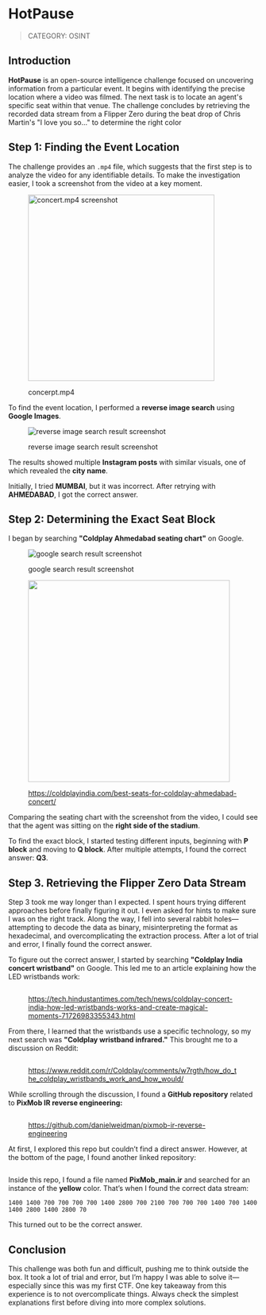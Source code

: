 
# HotPause

> CATEGORY: OSINT 

## Introduction

**HotPause** is an open-source intelligence challenge focused on uncovering information from a particular event. It begins with identifying the precise location where a video was filmed. The next task is to locate an agent's specific seat within that venue. The challenge concludes by retrieving the recorded data stream from a Flipper Zero during the beat drop of Chris Martin's "I love you so..." to determine the right color

## Step 1: Finding the Event Location

The challenge provides an `.mp4` file, which suggests that the first step is to analyze the video for any identifiable details. To make the investigation easier, I took a screenshot from the video at a key moment.

<figure><img src="https://3066381948-files.gitbook.io/~/files/v0/b/gitbook-x-prod.appspot.com/o/spaces%2F1v4zpYg12djm83qExa3x%2Fuploads%2FHcTp5aiZchj75kr5jckz%2Fimage.png?alt=media&#x26;token=a6a9de65-0ab5-48fd-902a-e1a786f15c1a" alt="concert.mp4 screenshot" width="375"><figcaption><p>concerpt.mp4</p></figcaption></figure>

To find the event location, I performed a **reverse image search** using **Google Images**.

<figure><img src="https://3066381948-files.gitbook.io/~/files/v0/b/gitbook-x-prod.appspot.com/o/spaces%2F1v4zpYg12djm83qExa3x%2Fuploads%2FCotWMr5noDMzd6Y1qwPh%2Fimage.png?alt=media&#x26;token=ce3dcca9-5394-4129-ab1e-63b1814d0206" alt="reverse image search result screenshot"><figcaption><p>reverse image search result screenshot</p></figcaption></figure>

The results showed multiple **Instagram posts** with similar visuals, one of which revealed the **city name**.

Initially, I tried **MUMBAI**, but it was incorrect. After retrying with **AHMEDABAD**, I got the correct answer.

## Step 2:  Determining the Exact Seat Block

I began by searching **"Coldplay Ahmedabad seating chart"** on Google.

<figure><img src="https://3066381948-files.gitbook.io/~/files/v0/b/gitbook-x-prod.appspot.com/o/spaces%2F1v4zpYg12djm83qExa3x%2Fuploads%2FK7VxA0Xz3UQB14c9MAXU%2Fimage.png?alt=media&#x26;token=e7a4eaa3-80be-4155-870b-1aedb431debd" alt="google search result screenshot"><figcaption><p>google search result screenshot</p></figcaption></figure>

<figure><img src="https://3066381948-files.gitbook.io/~/files/v0/b/gitbook-x-prod.appspot.com/o/spaces%2F1v4zpYg12djm83qExa3x%2Fuploads%2FtQavbC1TCCQDy55uhMEh%2Fimage.png?alt=media&#x26;token=4c09518b-4ded-4916-a502-c19c52b76b07" alt="" width="406"><figcaption><p><a href="https://coldplayindia.com/best-seats-for-coldplay-ahmedabad-concert/">https://coldplayindia.com/best-seats-for-coldplay-ahmedabad-concert/</a></p></figcaption></figure>



Comparing the seating chart with the screenshot from the video, I could see that the agent was sitting on the **right side of the stadium**.

To find the exact block, I started testing different inputs, beginning with **P block** and moving to **Q block**. After multiple attempts, I found the correct answer: **Q3**.

## Step 3. Retrieving the Flipper Zero Data Stream

Step 3 took me way longer than I expected. I spent hours trying different approaches before finally figuring it out. I even asked for hints to make sure I was on the right track. Along the way, I fell into several rabbit holes—attempting to decode the data as binary, misinterpreting the format as hexadecimal, and overcomplicating the extraction process. After a lot of trial and error, I finally found the correct answer.

To figure out the correct answer, I started by searching **"Coldplay India concert wristband"** on Google. This led me to an article explaining how the LED wristbands work:

<figure><img src="https://3066381948-files.gitbook.io/~/files/v0/b/gitbook-x-prod.appspot.com/o/spaces%2F1v4zpYg12djm83qExa3x%2Fuploads%2FZAZA4iW6vxB6yuEZUE44%2Fimage.png?alt=media&#x26;token=0fd6fac1-a965-4088-85c5-fce0d35f72c7" alt=""><figcaption><p><a href="https://tech.hindustantimes.com/tech/news/coldplay-concert-india-how-led-wristbands-works-and-create-magical-moments-71726983355343.html">https://tech.hindustantimes.com/tech/news/coldplay-concert-india-how-led-wristbands-works-and-create-magical-moments-71726983355343.html</a></p></figcaption></figure>

From there, I learned that the wristbands use a specific technology, so my next search was **"Coldplay wristband infrared."** This brought me to a discussion on Reddit:

<figure><img src="https://3066381948-files.gitbook.io/~/files/v0/b/gitbook-x-prod.appspot.com/o/spaces%2F1v4zpYg12djm83qExa3x%2Fuploads%2FsXyh0B5jVQYbV2jKPTRK%2Fimage.png?alt=media&#x26;token=57aec920-5e99-4ec9-b3e9-15f7ccc89625" alt=""><figcaption><p><a href="https://www.reddit.com/r/Coldplay/comments/w7rgth/how_do_the_coldplay_wristbands_work_and_how_would/">https://www.reddit.com/r/Coldplay/comments/w7rgth/how_do_the_coldplay_wristbands_work_and_how_would/</a></p></figcaption></figure>

While scrolling through the discussion, I found a **GitHub repository** related to **PixMob IR reverse engineering:**

<figure><img src="https://3066381948-files.gitbook.io/~/files/v0/b/gitbook-x-prod.appspot.com/o/spaces%2F1v4zpYg12djm83qExa3x%2Fuploads%2FhQDA9R1DezqfVhNkeg21%2Fimage.png?alt=media&#x26;token=db04a996-606a-49ca-9281-0c10eadccf84" alt=""><figcaption><p><a href="https://github.com/danielweidman/pixmob-ir-reverse-engineering">https://github.com/danielweidman/pixmob-ir-reverse-engineering</a></p></figcaption></figure>

At first, I explored this repo but couldn’t find a direct answer. However, at the bottom of the page, I found another linked repository:

<figure><img src="https://3066381948-files.gitbook.io/~/files/v0/b/gitbook-x-prod.appspot.com/o/spaces%2F1v4zpYg12djm83qExa3x%2Fuploads%2Fr09bj7NxcFBLVSbCpsU4%2Fimage.png?alt=media&#x26;token=029856fe-22d4-4d47-aa70-91dd2cfeeda9" alt=""><figcaption></figcaption></figure>

Inside this repo, I found a file named **PixMob\_main.ir** and searched for an instance of the **yellow** color. That’s when I found the correct data stream:

```
1400 1400 700 700 700 700 1400 2800 700 2100 700 700 700 1400 700 1400 1400 2800 1400 2800 70
```

This turned out to be the correct answer.

## Conclusion

This challenge was both fun and difficult, pushing me to think outside the box. It took a lot of trial and error, but I’m happy I was able to solve it—especially since this was my first CTF. One key takeaway from this experience is to not overcomplicate things. Always check the simplest explanations first before diving into more complex solutions.

